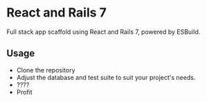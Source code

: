 # React and Rails 7 

Full stack app scaffold using React and Rails 7, powered by ESBuild.

## Usage

- Clone the repository
- Adjust the database and test suite to suit your project's needs.
- ????
- Profit
